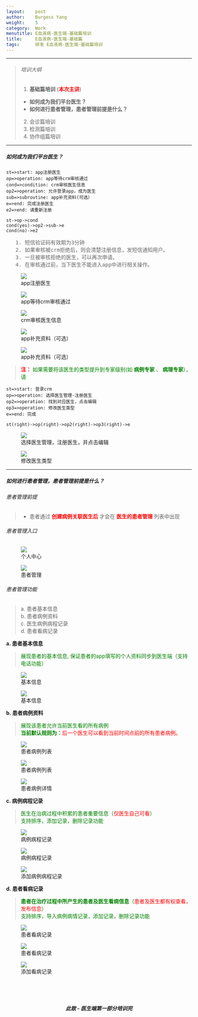 ```yaml
---
layout:    post
author:    Burgess Yang
weight:    5
category:  Work          
menutitle: E血液病-医生端-基础篇培训
title:     E血液病-医生端-基础篇
tags:      研发 E血液病-医生端-基础篇培训
---
```


<style>
.fr {color:red}
.fg {color:green}
.fdg {color: #666} 

.tc {text-align:center}
</style>

--- 

> ###### 培训大纲
> 1. **基础篇培训** (**<span class='fr'>本次主讲</span>**)
>   - **如何成为我们平台医生？**
>   - **如何进行患者管理，患者管理前提是什么？**
> 2. 会诊篇培训
> 3. 检测篇培训
> 4. 协作组篇培训

--- 

##### 如何成为我们平台医生？
```flow
st=>start: app注册医生
op=>operation: app等待crm审核通过
cond=>condition: crm审核医生信息
op2=>operation: 允许登录app，成为医生
sub=>subroutine: app补充资料(可选）
e=>end: 完成注册医生
e2=>end: 请重新注册

st->op->cond
cond(yes)->op2->sub->e
cond(no)->e2
```
<div class="tip"><pre class="fdg" style="padding:0px;border:none;">
   1. 短信验证码有效期为3分钟
   2. 如果审核被crm拒绝后，则会清楚注册信息，发短信通知用户。
   3. 一旦被审核拒绝的医生，可以再次申请。
   4. 在审核通过前，当下医生不能进入app中进行相关操作。
</pre></div>

<div class="album">
   <figure>
      <img src="{{ "/media/img/20170321/doctor_register.jpeg" | absolute_url }}" />
      <figcaption>app注册医生</figcaption>
   </figure>
   <figure>
      <img src="{{ "/media/img/20170321/doctor_register_2.jpeg" | absolute_url }}" />
      <figcaption>app等待crm审核通过</figcaption>
   </figure>
   <figure>
      <img src="{{ "/media/img/20170321/crm_auth_doctor.png" | absolute_url }}" />
      <figcaption>crm审核医生信息</figcaption>
   </figure>
   <figure>
      <img src="{{ "/media/img/20170321/fill_information.jpeg" | absolute_url }}" />
      <figcaption>app补充资料（可选）</figcaption>
   </figure>
   <figure>
      <img src="{{ "/media/img/20170321/fill_information_2.jpeg" | absolute_url }}" />
      <figcaption>app补充资料（可选）</figcaption>
   </figure>
</div>


> <span class="fr"> **注：**</span> <span class="fg"> 如果需要将该医生的类型提升到专家级别(如 **病例专家** 、 **病理专家**），请</span>

```flow
st=>start: 登录crm
op=>operation: 选择医生管理-注册医生
op2=>operation: 找到对应医生，点击编辑
op3=>operation: 修改医生类型
e=>end: 完成

st(right)->op(right)->op2(right)->op3(right)->e
```

<div class="album">
   <figure>
      <img src="{{ "/media/img/20170321/edit_doctor_type.png" | absolute_url }}" />
      <figcaption>选择医生管理，注册医生，并点击编辑</figcaption>
   </figure>
   <figure>
      <img src="{{ "/media/img/20170321/edit_doctor_type_2.png" | absolute_url }}" />
      <figcaption>修改医生类型</figcaption>
   </figure>
</div>

---

##### 如何进行患者管理，患者管理前提是什么？

###### 患者管理前提
>
> * 患者通过 **<span class="fr">创建病例关联医生后</span>** 才会在 **<span class="fr">医生的患者管理</span>** 列表中出现

###### 患者管理入口
<div class="album">
   <figure>
      <img src="{{ "/media/img/20170321/patent_nav.png" | absolute_url }}" />
      <figcaption>个人中心</figcaption>
   </figure>
   <figure>
      <img src="{{ "/media/img/20170321/patient_infromation.jpeg" | absolute_url }}" />
      <figcaption>患者管理</figcaption>
   </figure>
</div>

###### 患者管理功能
> a. 患者基本信息<br>
> b. 患者病例资料<br>
> c. 医生病例病程记录<br>
> d. 患者看病记录<br>

**a. 患者基本信息**
> <span class="fg">展现患者的基本信息, 保证患者的app填写的个人资料同步到医生端（支持电话功能）</span>
<div class="album">
   <figure>
      <img src="{{ "/media/img/20170321/base_nav.png" | absolute_url }}" />
      <figcaption>基本信息</figcaption>
   </figure>
   <figure>
      <img src="{{ "/media/img/20170321/base_information.jpeg" | absolute_url }}" />
      <figcaption>基本信息</figcaption>
   </figure>
</div>

**b. 患者病例资料**
> <span class="fg">展现该患者允许当前医生看的所有病例</span><br/>
> <span class="fg">**当前默认规则为：**<span class="fr">后一个医生可以看到当前时间点前的所有患者病例。</span></span>
<div class="album">
   <figure>
      <img src="{{ "/media/img/20170321/case_nav.png" | absolute_url }}" />
      <figcaption>患者病例列表</figcaption>
   </figure>
   <figure>
      <img src="{{ "/media/img/20170321/case_list.jpeg" | absolute_url }}" />
      <figcaption>患者病例列表</figcaption>
   </figure>
   <figure>
      <img src="{{ "/media/img/20170321/case_detail.jpeg" | absolute_url }}" />
      <figcaption>患者病例详情</figcaption>
   </figure>
</div>

**c. 病例病程记录**
> <span class="fg">医生在治病过程中积累的患者重要信息（<span class="fr">仅医生自己可看</span>）</span><br/>
> <span class="fg"> 支持排序，添加记录，删除记录功能</span>

<div class="album">
   <figure>
      <img src="{{ "/media/img/20170321/case_process_nav.png" | absolute_url }}" />
      <figcaption>病例病程记录</figcaption>
   </figure>
   <figure>
      <img src="{{ "/media/img/20170321/case_process_record.jpeg" | absolute_url }}" />
      <figcaption>病例病程记录</figcaption>
   </figure>
   <figure>
      <img src="{{ "/media/img/20170321/add_record.jpeg" | absolute_url }}" />
      <figcaption>添加病例病程记录</figcaption>
   </figure>
</div>

**d. 患者看病记录**
> <span class="fg">**患者在治疗过程中所产生的患者及医生看病信息**（<span class="fr">患者及医生都有权查看，发布信息</span>）</span><br/>
> <span class="fg"> 支持排序，导入病例病情记录，添加记录，删除记录功能</span>
<div class="album">
   <figure>
      <img src="{{ "/media/img/20170321/treat_nav.png" | absolute_url }}" />
      <figcaption>患者看病记录</figcaption>
   </figure>
   <figure>
      <img src="{{ "/media/img/20170321/treat_log.jpeg" | absolute_url }}" />
      <figcaption>患者看病记录</figcaption>
   </figure>
   <figure>
      <img src="{{ "/media/img/20170321/add_record.jpeg" | absolute_url }}" />
      <figcaption>添加看病记录</figcaption>
   </figure>
</div>

<div class="tc" style="margin-top:80px;">
 <h5>此致 - 医生端第一部分培训完</h5>
</div>
